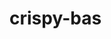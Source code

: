 # crispy-bas
<!DOCTYPE html>
<html lang="en">
<head>
    <meta charset="UTF-8">
    <meta name="viewport" content="width=device-width, initial-scale=1.0">
    <title>Horizon Bank | Modern Banking Solutions</title>
    <script src="https://cdn.tailwindcss.com"></script>
    <link rel="stylesheet" href="https://cdnjs.cloudflare.com/ajax/libs/font-awesome/6.4.0/css/all.min.css">
    <style>
        :root {
            --primary: #2563eb;
            --secondary: #1e40af;
            --accent: #3b82f6;
            --dark: #1e293b;
            --light: #f8fafc;
        }
        
        body {
            font-family: 'Inter', sans-serif;
            background-color: #f1f5f9;
        }
        
        .card-gradient {
            background: linear-gradient(135deg, var(--primary), var(--secondary));
        }
        
        .transaction-card:hover {
            transform: translateY(-2px);
            box-shadow: 0 10px 15px -3px rgba(0, 0, 0, 0.1);
        }
        
        .nav-item.active {
            color: var(--primary);
            border-bottom: 2px solid var(--primary);
        }
        
        .progress-bar {
            height: 6px;
            border-radius: 3px;
            background-color: #e2e8f0;
        }
        
        .progress-fill {
            height: 100%;
            border-radius: 3px;
            background-color: var(--primary);
            transition: width 0.3s ease;
        }
        
        @keyframes pulse {
            0%, 100% {
                opacity: 1;
            }
            50% {
                opacity: 0.5;
            }
        }
        
        .animate-pulse {
            animation: pulse 2s cubic-bezier(0.4, 0, 0.6, 1) infinite;
        }
    </style>
</head>
<body>
    <div class="min-h-screen flex flex-col">
        <!-- Header -->
        <header class="bg-white shadow-sm">
            <div class="container mx-auto px-4 py-4 flex justify-between items-center">
                <div class="flex items-center space-x-2">
                    <div class="w-10 h-10 rounded-full bg-blue-600 flex items-center justify-center">
                        <i class="fas fa-university text-white text-xl"></i>
                    </div>
                    <h1 class="text-xl font-bold text-gray-800">Horizon Bank</h1>
                </div>
                <div class="flex items-center space-x-4">
                    <button class="p-2 rounded-full hover:bg-gray-100">
                        <i class="fas fa-bell text-gray-600"></i>
                    </button>
                    <div class="flex items-center space-x-2">
                        <div class="w-8 h-8 rounded-full bg-blue-100 flex items-center justify-center">
                            <i class="fas fa-user text-blue-600"></i>
                        </div>
                        <span class="text-sm font-medium hidden md:inline">John Doe</span>
                    </div>
                </div>
            </div>
        </header>

        <!-- Main Content -->
        <main class="flex-grow container mx-auto px-4 py-6">
            <div class="grid grid-cols-1 lg:grid-cols-4 gap-6">
                <!-- Left Sidebar -->
                <div class="lg:col-span-1 space-y-6">
                    <!-- Quick Actions -->
                    <div class="bg-white rounded-xl shadow-sm p-6">
                        <h2 class="text-lg font-semibold text-gray-800 mb-4">Quick Actions</h2>
                        <div class="grid grid-cols-2 gap-3">
                            <button class="flex flex-col items-center justify-center p-3 rounded-lg bg-blue-50 text-blue-600 hover:bg-blue-100 transition">
                                <i class="fas fa-exchange-alt text-xl mb-2"></i>
                                <span class="text-xs font-medium">Transfer</span>
                            </button>
                            <button class="flex flex-col items-center justify-center p-3 rounded-lg bg-green-50 text-green-600 hover:bg-green-100 transition">
                                <i class="fas fa-money-bill-wave text-xl mb-2"></i>
                                <span class="text-xs font-medium">Pay</span>
                            </button>
                            <button class="flex flex-col items-center justify-center p-3 rounded-lg bg-purple-50 text-purple-600 hover:bg-purple-100 transition">
                                <i class="fas fa-piggy-bank text-xl mb-2"></i>
                                <span class="text-xs font-medium">Save</span>
                            </button>
                            <button class="flex flex-col items-center justify-center p-3 rounded-lg bg-yellow-50 text-yellow-600 hover:bg-yellow-100 transition">
                                <i class="fas fa-chart-line text-xl mb-2"></i>
                                <span class="text-xs font-medium">Invest</span>
                            </button>
                        </div>
                    </div>

                    <!-- Recent Contacts -->
                    <div class="bg-white rounded-xl shadow-sm p-6">
                        <h2 class="text-lg font-semibold text-gray-800 mb-4">Recent Contacts</h2>
                        <div class="space-y-3">
                            <div class="flex items-center space-x-3 p-2 hover:bg-gray-50 rounded-lg cursor-pointer">
                                <div class="w-10 h-10 rounded-full bg-blue-100 flex items-center justify-center">
                                    <i class="fas fa-user text-blue-600"></i>
                                </div>
                                <div>
                                    <p class="text-sm font-medium">Sarah Johnson</p>
                                    <p class="text-xs text-gray-500">sarah@example.com</p>
                                </div>
                            </div>
                            <div class="flex items-center space-x-3 p-2 hover:bg-gray-50 rounded-lg cursor-pointer">
                                <div class="w-10 h-10 rounded-full bg-green-100 flex items-center justify-center">
                                    <i class="fas fa-user text-green-600"></i>
                                </div>
                                <div>
                                    <p class="text-sm font-medium">Michael Brown</p>
                                    <p class="text-xs text-gray-500">michael@example.com</p>
                                </div>
                            </div>
                            <div class="flex items-center space-x-3 p-2 hover:bg-gray-50 rounded-lg cursor-pointer">
                                <div class="w-10 h-10 rounded-full bg-purple-100 flex items-center justify-center">
                                    <i class="fas fa-user text-purple-600"></i>
                                </div>
                                <div>
                                    <p class="text-sm font-medium">Emily Wilson</p>
                                    <p class="text-xs text-gray-500">emily@example.com</p>
                                </div>
                            </div>
                        </div>
                        <button class="mt-4 w-full py-2 text-sm font-medium text-blue-600 hover:text-blue-800 transition">
                            View All Contacts
                        </button>
                    </div>
                </div>

                <!-- Main Content Area -->
                <div class="lg:col-span-3 space-y-6">
                    <!-- Account Summary -->
                    <div class="card-gradient rounded-xl shadow-lg text-white p-6">
                        <div class="flex justify-between items-start mb-6">
                            <div>
                                <p class="text-sm opacity-80">Total Balance</p>
                                <h2 class="text-3xl font-bold">$42,589.00</h2>
                            </div>
                            <div class="flex space-x-2">
                                <button class="p-2 rounded-full bg-white bg-opacity-20 hover:bg-opacity-30 transition">
                                    <i class="fas fa-ellipsis-h"></i>
                                </button>
                            </div>
                        </div>
                        <div class="grid grid-cols-1 md:grid-cols-3 gap-4">
                            <div class="bg-white bg-opacity-10 rounded-lg p-4">
                                <p class="text-xs opacity-80">Checking</p>
                                <p class="font-medium">$12,345.00</p>
                            </div>
                            <div class="bg-white bg-opacity-10 rounded-lg p-4">
                                <p class="text-xs opacity-80">Savings</p>
                                <p class="font-medium">$28,764.00</p>
                            </div>
                            <div class="bg-white bg-opacity-10 rounded-lg p-4">
                                <p class="text-xs opacity-80">Investment</p>
                                <p class="font-medium">$1,480.00</p>
                            </div>
                        </div>
                    </div>

                    <!-- Recent Transactions -->
                    <div class="bg-white rounded-xl shadow-sm p-6">
                        <div class="flex justify-between items-center mb-6">
                            <h2 class="text-lg font-semibold text-gray-800">Recent Transactions</h2>
                            <button class="text-sm font-medium text-blue-600 hover:text-blue-800 transition">
                                View All
                            </button>
                        </div>
                        <div class="space-y-4">
                            <!-- Transaction 1 -->
                            <div class="transaction-card flex items-center justify-between p-4 bg-white rounded-lg border border-gray-100 hover:shadow-md transition cursor-pointer">
                                <div class="flex items-center space-x-4">
                                    <div class="w-10 h-10 rounded-full bg-blue-100 flex items-center justify-center">
                                        <i class="fas fa-shopping-bag text-blue-600"></i>
                                    </div>
                                    <div>
                                        <p class="font-medium">Amazon Purchase</p>
                                        <p class="text-xs text-gray-500">June 15, 2023 • Shopping</p>
                                    </div>
                                </div>
                                <div class="text-right">
                                    <p class="font-medium text-red-500">-$129.99</p>
                                    <p class="text-xs text-gray-500">Completed</p>
                                </div>
                            </div>
                            
                            <!-- Transaction 2 -->
                            <div class="transaction-card flex items-center justify-between p-4 bg-white rounded-lg border border-gray-100 hover:shadow-md transition cursor-pointer">
                                <div class="flex items-center space-x-4">
                                    <div class="w-10 h-10 rounded-full bg-green-100 flex items-center justify-center">
                                        <i class="fas fa-money-bill-wave text-green-600"></i>
                                    </div>
                                    <div>
                                        <p class="font-medium">Salary Deposit</p>
                                        <p class="text-xs text-gray-500">June 1, 2023 • Income</p>
                                    </div>
                                </div>
                                <div class="text-right">
                                    <p class="font-medium text-green-500">+$5,200.00</p>
                                    <p class="text-xs text-gray-500">Completed</p>
                                </div>
                            </div>
                            
                            <!-- Transaction 3 -->
                            <div class="transaction-card flex items-center justify-between p-4 bg-white rounded-lg border border-gray-100 hover:shadow-md transition cursor-pointer">
                                <div class="flex items-center space-x-4">
                                    <div class="w-10 h-10 rounded-full bg-purple-100 flex items-center justify-center">
                                        <i class="fas fa-utensils text-purple-600"></i>
                                    </div>
                                    <div>
                                        <p class="font-medium">Dinner at Bistro</p>
                                        <p class="text-xs text-gray-500">May 28, 2023 • Dining</p>
                                    </div>
                                </div>
                                <div class="text-right">
                                    <p class="font-medium text-red-500">-$78.45</p>
                                    <p class="text-xs text-gray-500">Completed</p>
                                </div>
                            </div>
                            
                            <!-- Transaction 4 -->
                            <div class="transaction-card flex items-center justify-between p-4 bg-white rounded-lg border border-gray-100 hover:shadow-md transition cursor-pointer">
                                <div class="flex items-center space-x-4">
                                    <div class="w-10 h-10 rounded-full bg-yellow-100 flex items-center justify-center">
                                        <i class="fas fa-bolt text-yellow-600"></i>
                                    </div>
                                    <div>
                                        <p class="font-medium">Electricity Bill</p>
                                        <p class="text-xs text-gray-500">May 25, 2023 • Utilities</p>
                                    </div>
                                </div>
                                <div class="text-right">
                                    <p class="font-medium text-red-500">-$85.20</p>
                                    <p class="text-xs text-gray-500">Completed</p>
                                </div>
                            </div>
                        </div>
                    </div>

                    <!-- Savings Goals -->
                    <div class="bg-white rounded-xl shadow-sm p-6">
                        <h2 class="text-lg font-semibold text-gray-800 mb-6">Savings Goals</h2>
                        <div class="grid grid-cols-1 md:grid-cols-2 gap-4">
                            <!-- Goal 1 -->
                            <div class="border border-gray-200 rounded-lg p-4">
                                <div class="flex justify-between items-start mb-2">
                                    <div>
                                        <p class="font-medium">New Car Fund</p>
                                        <p class="text-xs text-gray-500">Target: $25,000</p>
                                    </div>
                                    <div class="text-blue-600">
                                        <i class="fas fa-car"></i>
                                    </div>
                                </div>
                                <div class="mb-2">
                                    <div class="progress-bar">
                                        <div class="progress-fill" style="width: 45%"></div>
                                    </div>
                                </div>
                                <div class="flex justify-between text-sm">
                                    <span class="text-gray-600">$11,250</span>
                                    <span class="text-gray-500">45%</span>
                                </div>
                            </div>
                            
                            <!-- Goal 2 -->
                            <div class="border border-gray-200 rounded-lg p-4">
                                <div class="flex justify-between items-start mb-2">
                                    <div>
                                        <p class="font-medium">Vacation Fund</p>
                                        <p class="text-xs text-gray-500">Target: $5,000</p>
                                    </div>
                                    <div class="text-green-600">
                                        <i class="fas fa-umbrella-beach"></i>
                                    </div>
                                </div>
                                <div class="mb-2">
                                    <div class="progress-bar">
                                        <div class="progress-fill" style="width: 78%"></div>
                                    </div>
                                </div>
                                <div class="flex justify-between text-sm">
                                    <span class="text-gray-600">$3,900</span>
                                    <span class="text-gray-500">78%</span>
                                </div>
                            </div>
                        </div>
                        <button class="mt-4 w-full py-2 text-sm font-medium text-blue-600 hover:text-blue-800 transition">
                            + Add New Goal
                        </button>
                    </div>
                </div>
            </div>
        </main>

        <!-- Bottom Navigation (Mobile) -->
        <nav class="lg:hidden bg-white shadow-lg fixed bottom-0 left-0 right-0">
            <div class="flex justify-around items-center py-3">
                <a href="#" class="nav-item active flex flex-col items-center text-blue-600">
                    <i class="fas fa-home text-xl"></i>
                    <span class="text-xs mt-1">Home</span>
                </a>
                <a href="#" class="nav-item flex flex-col items-center text-gray-500 hover:text-blue-600">
                    <i class="fas fa-exchange-alt text-xl"></i>
                    <span class="text-xs mt-1">Transfer</span>
                </a>
                <a href="#" class="nav-item flex flex-col items-center text-gray-500 hover:text-blue-600">
                    <i class="fas fa-chart-pie text-xl"></i>
                    <span class="text-xs mt-1">Stats</span>
                </a>
                <a href="#" class="nav-item flex flex-col items-center text-gray-500 hover:text-blue-600">
                    <i class="fas fa-cog text-xl"></i>
                    <span class="text-xs mt-1">Settings</span>
                </a>
            </div>
        </nav>
    </div>

    <script>
        // Simple JavaScript for interactive elements
        document.addEventListener('DOMContentLoaded', function() {
            // Toggle active state for navigation items
            const navItems = document.querySelectorAll('.nav-item');
            navItems.forEach(item => {
                item.addEventListener('click', function() {
                    navItems.forEach(nav => nav.classList.remove('active', 'text-blue-600'));
                    navItems.forEach(nav => nav.classList.add('text-gray-500'));
                    this.classList.add('active', 'text-blue-600');
                    this.classList.remove('text-gray-500');
                });
            });
            
            // Simulate loading for demo purposes
            setTimeout(() => {
                document.querySelectorAll('.animate-pulse').forEach(el => {
                    el.classList.remove('animate-pulse');
                });
            }, 2000);
        });
    </script>
</body>
</html>
